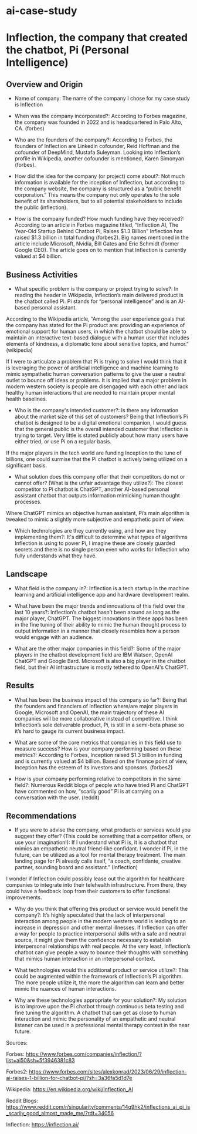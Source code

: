 # ai-case-study

# Inflection, the company that created the chatbot, Pi (Personal Intelligence)

## Overview and Origin

* Name of company: The name of the company I chose for my case study is Inflection

* When was the company incorporated?: According to Forbes magazine, the company was founded in 2022 and is headquartered in Palo Alto, CA. (forbes)

* Who are the founders of the company?: According to Forbes, the founders of Inflection are Linkedin cofounder, Reid Hoffman and the cofounder of DeepMind, Mustafa Suleyman. Looking into Inflection’s profile in Wikipedia, another cofounder is mentioned, Karen Simonyan (forbes).

* How did the idea for the company (or project) come about?: Not much information is available for the inception of Inflection, but according to the company website, the company is structured as a “public benefit corporation.” This means the company not only operates to the sole benefit of its shareholders, but to all potential stakeholders to include the public (inflection).

* How is the company funded? How much funding have they received?: According to an article in Forbes magazine titled, “Inflection AI, The Year-Old Startup Behind Chatbot Pi, Raises $1.3 Billion” Inflection has raised $1.3 billion in total funding (forbes2). Big names mentioned in the article include Microsoft, Nvidia, Bill Gates and Eric Schmidt (former Google CEO). The article goes on to mention that Inflection is currently valued at $4 billion.

## Business Activities

* What specific problem is the company or project trying to solve?: In reading the header in Wikipedia, Inflection’s main delivered product is the chatbot called Pi. Pi stands for “personal intelligence” and is an AI-based personal assistant.

According to the Wikipedia article, 
	“Among the user experience goals that the company has stated for the Pi product are: providing an experience of emotional support for human users, in which the chatbot should be able to maintain an interactive text-based dialogue with a human user that includes elements of kindness, a diplomatic tone about sensitive topics, and humor.” (wikipedia) 

If I were to articulate a problem that Pi is trying to solve I would think that it is leveraging the power of artificial intelligence and machine learning to mimic sympathetic human conversation patterns to give the user a neutral outlet to bounce off ideas or problems. It is implied that a major problem in modern western society is people are disengaged with each other and lack healthy human interactions that are needed to maintain proper mental health baselines.

* Who is the company's intended customer?: Is there any information about the market size of this set of customers? Being that Inflection’s Pi chatbot is designed to be a digital emotional companion, I would guess that the general public is the overall intended customer that Inflection is trying to target. Very little is stated publicly about how many users have either tried, or use Pi on a regular basis. 

If the major players in the tech world are funding Inception to the tune of billions, one could surmise that the Pi chatbot is actively being utilized on a significant basis.

* What solution does this company offer that their competitors do not or cannot offer? (What is the unfair advantage they utilize?): The closest competitor to Pi chatbot is ChatGPT, another AI-based personal assistant chatbot that outputs information mimicking human thought processes. 

Where ChatGPT mimics an objective human assistant, Pi’s main algorithm is tweaked to mimic a slightly more subjective and empathetic point of view.

* Which technologies are they currently using, and how are they implementing them?: It's difficult to determine what types of algorithms Inflection is using to power Pi, I imagine these are closely guarded secrets and there is no single person even who works for Inflection who fully understands what they have.

## Landscape

* What field is the company in?: Inflection is a tech startup in the machine learning and artificial intelligence app and hardware development realm.

* What have been the major trends and innovations of this field over the last 10 years?: Inflection’s chatbot hasn’t been around as long as the major player, ChatGPT. The biggest innovations in these apps has been in the fine tuning of their ability to mimic the human thought process to output information in a manner that closely resembles how a person would engage with an audience.

* What are the other major companies in this field?: Some of the major players in the chatbot development field are IBM Watson, OpenAI ChatGPT and Google Bard. Microsoft is also a big player in the chatbot field, but their AI infrastructure is mostly tethered to OpenAI's ChatGPT.

## Results

* What has been the business impact of this company so far?: Being that the founders and financiers of Inflection where/are major players in Google, Microsoft and OpenAI, the main trajectory of these AI companies will be more collaborative instead of competitive. I think Inflection’s sole deliverable product, Pi, is still in a semi-beta phase so it’s hard to gauge its current business impact.

* What are some of the core metrics that companies in this field use to measure success? How is your company performing based on these metrics?: According to Forbes, Inception raised $1.3 billion in funding and is currently valued at $4 billion. Based on the finance point of view, Inception has the esteem of its investors and sponsors. (forbes2)

* How is your company performing relative to competitors in the same field?: Numerous Reddit blogs of people who have tried Pi and ChatGPT have commented on how, “scarily good” Pi is at carrying on a conversation with the user. (reddit)

## Recommendations

* If you were to advise the company, what products or services would you suggest they offer? (This could be something that a competitor offers, or use your imagination!): If I understand what Pi is, it is a chatbot that mimics an empathetic neutral friend-like confidant. I wonder if Pi, in the future, can be utilized as a tool for mental therapy treatment. The main landing page for Pi already calls itself, “a coach, confidante, creative partner, sounding board and assistant.” (Inflection)

I wonder if Inflection could possibly lease out the algorithm for healthcare companies to integrate into their telehealth infrastructure. From there, they could have a feedback loop from their customers to offer functional improvements.

* Why do you think that offering this product or service would benefit the company?: It’s highly speculated that the lack of interpersonal interaction among people in the modern western world is leading to an increase in depression and other mental illnesses. If Inflection can offer a way for people to practice interpersonal skills with a safe and neutral source, it might give them the confidence necessary to establish interpersonal relationships with real people. At the very least, Inflection’s chatbot can give people a way to bounce their thoughts with something that mimics human interaction in an interpersonal context.

* What technologies would this additional product or service utilize?: This could be augmented within the framework of Inflection’s Pi algorithm. The more people utilize it, the more the algorithm can learn and better mimic the nuances of human interactions.

* Why are these technologies appropriate for your solution?: My solution is to improve upon the Pi chatbot through continuous beta testing and fine tuning the algorithm. A chatbot that can get as close to human interaction and mimic the personality of an empathetic and neutral listener can be used in a professional mental therapy context in the near future.


Sources:

Forbes: https://www.forbes.com/companies/inflection/?list=ai50&sh=5f3946381c83

Forbes2: https://www.forbes.com/sites/alexkonrad/2023/06/29/inflection-ai-raises-1-billion-for-chatbot-pi/?sh=3a36fa5d1d7e

Wikipedia: https://en.wikipedia.org/wiki/Inflection_AI

Reddit Blogs: https://www.reddit.com/r/singularity/comments/14q9hk2/inflections_ai_pi_is_scarily_good_almost_made_me/?rdt=34056

Inflection: https://inflection.ai/
